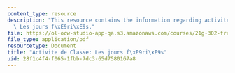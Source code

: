 ```yaml
---
content_type: resource
description: "This resource contains the information regarding activite de Classe\
  \ Les jours f\xE9ri\xE9s."
file: https://ol-ocw-studio-app-qa.s3.amazonaws.com/courses/21g-302-french-ii-fall-2004/28f1c4f4f0651fbb7dc365d7580167a8_MIT21G_302_F04_feries_B.pdf
file_type: application/pdf
resourcetype: Document
title: "Activite de Classe: Les jours f\xE9ri\xE9s"
uid: 28f1c4f4-f065-1fbb-7dc3-65d7580167a8
---
```

